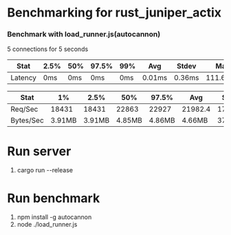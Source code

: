 # Benchmarking for rust_juniper_actix

### Benchmark with load_runner.js(autocannon)
5 connections for 5 seconds

| Stat    | 2.5% | 50% | 97.5% | 99% | Avg    | Stdev  | Max      |
|---------|-----|-----|-------|-----|--------|--------|----------|
| Latency | 0ms | 0ms | 0ms   | 0ms | 0.01ms | 0.36ms | 111.62ms |

| Stat      | 1%     | 2.5%   | 50%    | 97.5%  | Avg     | Stdev   | Min    |
|-----------|--------|--------|--------|--------|---------|---------|--------|
| Req/Sec   | 18431  | 18431  | 22863  | 22927  | 21982.4 | 1779.49 | 18421  |
| Bytes/Sec | 3.91MB | 3.91MB | 4.85MB | 4.86MB | 4.66MB  | 378KB   | 3.91MB |

# Run server
1. cargo run --release

# Run benchmark
1. npm install -g autocannon
2. node ./load_runner.js
